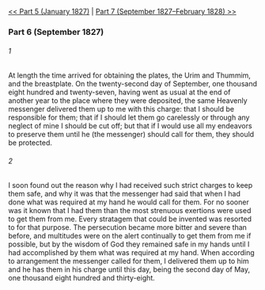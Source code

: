 [<< Part 5 (January 1827)](Part%205%20(January%201827).md)  |  [Part 7 (September 1827–February 1828) >>](Part%207%20(September%201827–February%201828).md)

### Part 6 (September 1827)
###### 1
At length the time arrived for obtaining the plates, the Urim and Thummim, and the breastplate. On the twenty-second day of September, one thousand eight hundred and twenty-seven, having went as usual at the end of another year to the place where they were deposited, the same Heavenly messenger delivered them up to me with this charge: that I should be responsible for them; that if I should let them go carelessly or through any neglect of mine I should be cut off; but that if I would use all my endeavors to preserve them until he (the messenger) should call for them, they should be protected.

###### 2
I soon found out the reason why I had received such strict charges to keep them safe, and why it was that the messenger had said that when I had done what was required at my hand he would call for them. For no sooner was it known that I had them than the most strenuous exertions were used to get them from me. Every stratagem that could be invented was resorted to for that purpose. The persecution became more bitter and severe than before, and multitudes were on the alert continually to get them from me if possible, but by the wisdom of God they remained safe in my hands until I had accomplished by them what was required at my hand. When according to arrangement the messenger called for them, I delivered them up to him and he has them in his charge until this day, being the second day of May, one thousand eight hundred and thirty-eight.